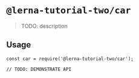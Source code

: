 # `@lerna-tutorial-two/car`

> TODO: description

## Usage

```
const car = require('@lerna-tutorial-two/car');

// TODO: DEMONSTRATE API
```
